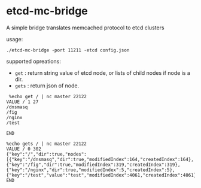 etcd-mc-bridge
===

A simple bridge translates memcached protocol to etcd clusters

usage:

```
./etcd-mc-bridge -port 11211 -etcd config.json
```

supported opreations:
* `get` : return string value of etcd node, or lists of child nodes if node is a dir.
* `gets` : return json of node.

```
 %echo get / | nc master 22122                                                                                       
VALUE / 1 27
/dnsmasq
/fig
/nginx
/test

END

%echo gets / | nc master 22122                                                                                      
VALUE / 0 302
{"key":"/","dir":true,"nodes":[{"key":"/dnsmasq","dir":true,"modifiedIndex":164,"createdIndex":164},{"key":"/fig","dir":true,"modifiedIndex":319,"createdIndex":319},{"key":"/nginx","dir":true,"modifiedIndex":5,"createdIndex":5},{"key":"/test","value":"test","modifiedIndex":4061,"createdIndex":4061}]}
END
```
